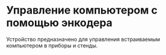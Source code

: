 # Управление компьютером с помощью энкодера
Устройство предназначено для управления встраиваемым компьютером в приборы и стенды.
